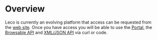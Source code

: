 # Overview

Leco is currently an evolving platform that access can be requested from the [web site](http://www.leco.io). Once you have access you will be able to use the [Portal](https://portal.leco.io/), the [Browsable API](https://api.leco.io/) and [XML/JSON API](https://api.leco.io/) via curl or code.

